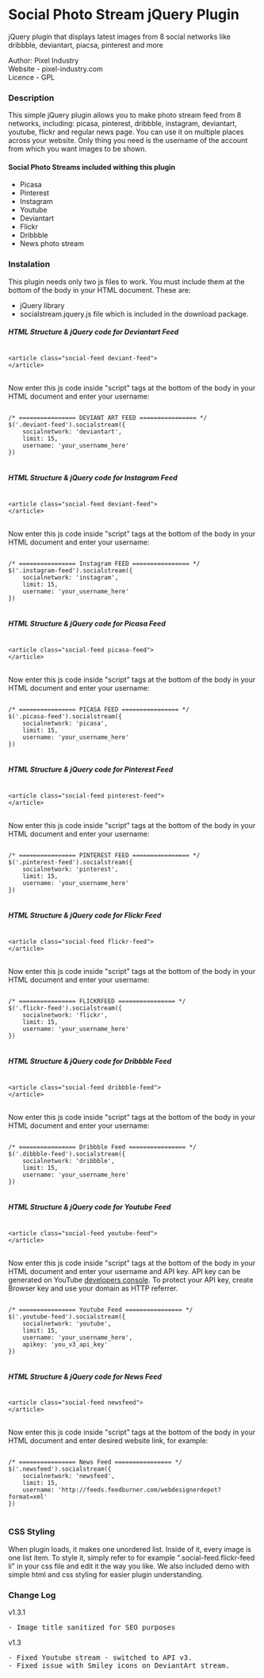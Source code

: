 Social Photo Stream jQuery Plugin
=================================

jQuery plugin that displays latest images from 8 
social networks like dribbble, deviantart, piacsa, pinterest and more

<p>Author: Pixel Industry<br />
Website - pixel-industry.com<br />
Licence - GPL</p>

<h3>Description</h3>
<p>
This simple jQuery plugin allows you to make photo stream
                        feed from 8 networks, including: picasa, pinterest, dribbble,
                        instagram, deviantart, youtube, flickr and regular news page.
                        You can use it on multiple places across your website. Only thing you
                        need is the username of the account from which you want images
                        to be shown.
</p>

<h4> Social Photo Streams included withing this plugin</h4>
<ul>
   <li>Picasa</li>
   <li>Pinterest</li>
   <li>Instagram</li>
   <li>Youtube</li>
   <li>Deviantart</li>
   <li>Flickr</li>
   <li>Dribbble</li>
   <li>News photo stream</li>
</ul>

<h3>Instalation</h3>
<p>This plugin needs only two js files to work. You must include them at the bottom of the body in your HTML document. These are:</p>
<ul>
<li>jQuery library</li>
<li>socialstream.jquery.js file which is included in the download package.</li>
</ul>

<h5>HTML Structure & jQuery code for Deviantart Feed</h5>

<pre>
<code>
&#60;article class="social-feed deviant-feed"&#62;
&#60;/article&#62;
</code>
</pre>

<p>Now enter this js code inside "script" tags at the bottom of the body in your HTML document and enter your username:</p>
<pre>
<code>
/* ================ DEVIANT ART FEED ================ */
$('.deviant-feed').socialstream({
    socialnetwork: 'deviantart',
    limit: 15,
    username: 'your_username_here'
})
</code>
</pre>

<h5>HTML Structure & jQuery code for Instagram Feed</h5>

<pre>
<code>
&#60;article class="social-feed deviant-feed"&#62;
&#60;/article&#62;
</code>
</pre>

<p>Now enter this js code inside "script" tags at the bottom of the body in your HTML document and enter your username:</p>
<pre>
<code>
/* ================ Instagram FEED ================ */
$('.instagram-feed').socialstream({
    socialnetwork: 'instagram',
    limit: 15,
    username: 'your_username_here'
})
</code>
</pre>

<h5>HTML Structure & jQuery code for Picasa Feed</h5>

<pre>
<code>
&#60;article class="social-feed picasa-feed"&#62;
&#60;/article&#62;
</code>
</pre>

<p>Now enter this js code inside "script" tags at the bottom of the body in your HTML document and enter your username:</p>
<pre>
<code>
/* ================ PICASA FEED ================ */
$('.picasa-feed').socialstream({
    socialnetwork: 'picasa',
    limit: 15,
    username: 'your_username_here'
})
</code>
</pre>

<h5>HTML Structure & jQuery code for Pinterest Feed</h5>

<pre>
<code>
&#60;article class="social-feed pinterest-feed"&#62;
&#60;/article&#62;
</code>
</pre>

<p>Now enter this js code inside "script" tags at the bottom of the body in your HTML document and enter your username:</p>
<pre>
<code>
/* ================ PINTEREST FEED ================ */
$('.pinterest-feed').socialstream({
    socialnetwork: 'pinterest',
    limit: 15,
    username: 'your_username_here'
})
</code>
</pre>

<h5>HTML Structure & jQuery code for Flickr Feed</h5>

<pre>
<code>
&#60;article class="social-feed flickr-feed"&#62;
&#60;/article&#62;
</code>
</pre>

<p>Now enter this js code inside "script" tags at the bottom of the body in your HTML document and enter your username:</p>
<pre>
<code>
/* ================ FLICKRFEED ================ */
$('.flickr-feed').socialstream({
    socialnetwork: 'flickr',
    limit: 15,
    username: 'your_username_here'
})
</code>
</pre>

<h5>HTML Structure & jQuery code for Dribbble Feed</h5>

<pre>
<code>
&#60;article class="social-feed dribbble-feed"&#62;
&#60;/article&#62;
</code>
</pre>

<p>Now enter this js code inside "script" tags at the bottom of the body in your HTML document and enter your username:</p>
<pre>
<code>
/* ================ Dribbble Feed ================ */
$('.dibbble-feed').socialstream({
    socialnetwork: 'dribbble',
    limit: 15,
    username: 'your_username_here'
})
</code>
</pre>

<h5>HTML Structure & jQuery code for Youtube Feed</h5>

<pre>
<code>
&#60;article class="social-feed youtube-feed"&#62;
&#60;/article&#62;
</code>
</pre>

<p>Now enter this js code inside "script" tags at the bottom of the body in your HTML document and enter your username and API key. API key can be generated on YouTube <a href="https://console.developers.google.com/">developers console</a>.
To protect your API key, create Browser key and use your domain as HTTP referrer.</p>
<pre>
<code>
/* ================ Youtube Feed ================ */
$('.youtube-feed').socialstream({
    socialnetwork: 'youtube',
    limit: 15,
    username: 'your_username_here',
    apikey: 'you_v3_api_key'
})
</code>
</pre>

<h5>HTML Structure & jQuery code for News Feed</h5>

<pre>
<code>
&#60;article class="social-feed newsfeed"&#62;
&#60;/article&#62;
</code>
</pre>

<p>Now enter this js code inside "script" tags at the bottom of the body in your HTML document and enter desired website link, for example:</p>
</p>
<pre>
<code>
/* ================ News Feed ================ */
$('.newsfeed').socialstream({
    socialnetwork: 'newsfeed',
    limit: 15,
    username: 'http://feeds.feedburner.com/webdesignerdepot?format=xml'
})
</code>
</pre>

<h3>CSS Styling</h3>
<p> When plugin loads, it makes one unordered list. Inside of it,
                                every image is one list item. To style it, simply refer to for example ".social-feed.flickr-feed li" in your css file and edit it the way 
                                you like. We also included demo with simple html and css styling for easier plugin understanding.</p>

<h3>Change Log</h3>
<p>v1.3.1</p>
<pre>
- Image title sanitized for SEO purposes
</pre>

<p>v1.3</p>
<pre>
- Fixed Youtube stream - switched to API v3.
- Fixed issue with Smiley icons on DeviantArt stream.
</pre>



